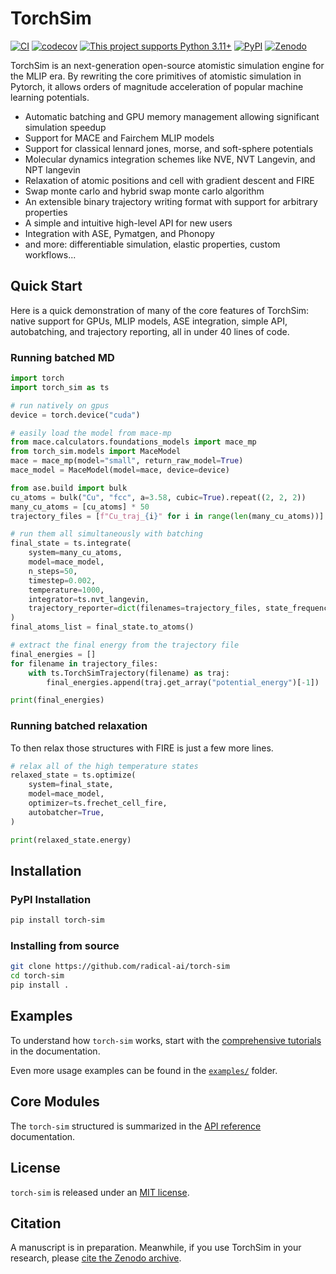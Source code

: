 # TorchSim

[![CI](https://github.com/radical-ai/torch-sim/actions/workflows/test.yml/badge.svg)](https://github.com/radical-ai/torch-sim/actions/workflows/test.yml)
[![codecov](https://codecov.io/gh/radical-ai/torch-sim/branch/main/graph/badge.svg)](https://codecov.io/gh/radical-ai/torch-sim)
[![This project supports Python 3.11+](https://img.shields.io/badge/Python-3.11+-blue.svg?logo=python&logoColor=white)](https://python.org/downloads)
[![PyPI](https://img.shields.io/pypi/v/torch-sim?logo=pypi&logoColor=white)](https://pypi.org/project/torch-sim)
[![Zenodo](https://img.shields.io/badge/DOI-TODO-blue?logo=Zenodo&logoColor=white)][zenodo]

[zenodo]: https://zenodo.org/records/15127004

<!-- help docs find start of prose in readme, DO NOT REMOVE -->
TorchSim is an next-generation open-source atomistic simulation engine for the MLIP era. By rewriting the core primitives of atomistic simulation in Pytorch, it allows orders of magnitude acceleration of popular machine learning potentials.

* Automatic batching and GPU memory management allowing significant simulation speedup
* Support for MACE and Fairchem MLIP models
* Support for classical lennard jones, morse, and soft-sphere potentials
* Molecular dynamics integration schemes like NVE, NVT Langevin, and NPT langevin
* Relaxation of atomic positions and cell with gradient descent and FIRE
* Swap monte carlo and hybrid swap monte carlo algorithm
* An extensible binary trajectory writing format with support for arbitrary properties
* A simple and intuitive high-level API for new users
* Integration with ASE, Pymatgen, and Phonopy
* and more: differentiable simulation, elastic properties, custom workflows...

## Quick Start

Here is a quick demonstration of many of the core features of TorchSim:
native support for GPUs, MLIP models, ASE integration, simple API,
autobatching, and trajectory reporting, all in under 40 lines of code.

### Running batched MD

```py
import torch
import torch_sim as ts

# run natively on gpus
device = torch.device("cuda")

# easily load the model from mace-mp
from mace.calculators.foundations_models import mace_mp
from torch_sim.models import MaceModel
mace = mace_mp(model="small", return_raw_model=True)
mace_model = MaceModel(model=mace, device=device)

from ase.build import bulk
cu_atoms = bulk("Cu", "fcc", a=3.58, cubic=True).repeat((2, 2, 2))
many_cu_atoms = [cu_atoms] * 50
trajectory_files = [f"Cu_traj_{i}" for i in range(len(many_cu_atoms))]

# run them all simultaneously with batching
final_state = ts.integrate(
    system=many_cu_atoms,
    model=mace_model,
    n_steps=50,
    timestep=0.002,
    temperature=1000,
    integrator=ts.nvt_langevin,
    trajectory_reporter=dict(filenames=trajectory_files, state_frequency=10),
)
final_atoms_list = final_state.to_atoms()

# extract the final energy from the trajectory file
final_energies = []
for filename in trajectory_files:
    with ts.TorchSimTrajectory(filename) as traj:
        final_energies.append(traj.get_array("potential_energy")[-1])

print(final_energies)
```

### Running batched relaxation

To then relax those structures with FIRE is just a few more lines.

```py
# relax all of the high temperature states
relaxed_state = ts.optimize(
    system=final_state,
    model=mace_model,
    optimizer=ts.frechet_cell_fire,
    autobatcher=True,
)

print(relaxed_state.energy)
```

## Installation

### PyPI Installation

```sh
pip install torch-sim
```

### Installing from source

```sh
git clone https://github.com/radical-ai/torch-sim
cd torch-sim
pip install .
```

## Examples

To understand how `torch-sim` works, start with the [comprehensive tutorials](https://radical-ai.github.io/torch-sim/user/overview.html) in the documentation.

Even more usage examples can be found in the [`examples/`](examples/readme.md) folder.

## Core Modules

The `torch-sim` structured is summarized in the [API reference](https://radical-ai.github.io/torch-sim/reference/index.html) documentation.

## License

`torch-sim` is released under an [MIT license](LICENSE).

## Citation

A manuscript is in preparation. Meanwhile, if you use TorchSim in your research, please [cite the Zenodo archive][zenodo].
